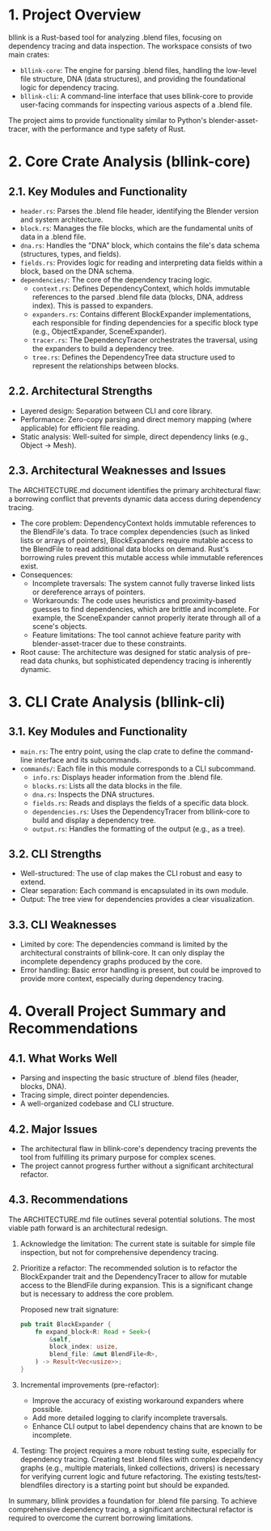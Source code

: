 # 1. Project Overview

bllink is a Rust-based tool for analyzing .blend files, focusing on dependency tracing and data inspection. The workspace consists of two main crates:

- `bllink-core`: The engine for parsing .blend files, handling the low-level file structure, DNA (data structures), and providing the foundational logic for dependency tracing.
- `bllink-cli`: A command-line interface that uses bllink-core to provide user-facing commands for inspecting various aspects of a .blend file.

The project aims to provide functionality similar to Python's blender-asset-tracer, with the performance and type safety of Rust.

# 2. Core Crate Analysis (bllink-core)

## 2.1. Key Modules and Functionality

- `header.rs`: Parses the .blend file header, identifying the Blender version and system architecture.
- `block.rs`: Manages the file blocks, which are the fundamental units of data in a .blend file.
- `dna.rs`: Handles the "DNA" block, which contains the file's data schema (structures, types, and fields).
- `fields.rs`: Provides logic for reading and interpreting data fields within a block, based on the DNA schema.
- `dependencies/`: The core of the dependency tracing logic.
    - `context.rs`: Defines DependencyContext, which holds immutable references to the parsed .blend file data (blocks, DNA, address index). This is passed to expanders.
    - `expanders.rs`: Contains different BlockExpander implementations, each responsible for finding dependencies for a specific block type (e.g., ObjectExpander, SceneExpander).
    - `tracer.rs`: The DependencyTracer orchestrates the traversal, using the expanders to build a dependency tree.
    - `tree.rs`: Defines the DependencyTree data structure used to represent the relationships between blocks.

## 2.2. Architectural Strengths

- Layered design: Separation between CLI and core library.
- Performance: Zero-copy parsing and direct memory mapping (where applicable) for efficient file reading.
- Static analysis: Well-suited for simple, direct dependency links (e.g., Object → Mesh).

## 2.3. Architectural Weaknesses and Issues

The ARCHITECTURE.md document identifies the primary architectural flaw: a borrowing conflict that prevents dynamic data access during dependency tracing.

- The core problem: DependencyContext holds immutable references to the BlendFile's data. To trace complex dependencies (such as linked lists or arrays of pointers), BlockExpanders require mutable access to the BlendFile to read additional data blocks on demand. Rust's borrowing rules prevent this mutable access while immutable references exist.
- Consequences:
    - Incomplete traversals: The system cannot fully traverse linked lists or dereference arrays of pointers.
    - Workarounds: The code uses heuristics and proximity-based guesses to find dependencies, which are brittle and incomplete. For example, the SceneExpander cannot properly iterate through all of a scene's objects.
    - Feature limitations: The tool cannot achieve feature parity with blender-asset-tracer due to these constraints.
- Root cause: The architecture was designed for static analysis of pre-read data chunks, but sophisticated dependency tracing is inherently dynamic.

# 3. CLI Crate Analysis (bllink-cli)

## 3.1. Key Modules and Functionality

- `main.rs`: The entry point, using the clap crate to define the command-line interface and its subcommands.
- `commands/`: Each file in this module corresponds to a CLI subcommand.
    - `info.rs`: Displays header information from the .blend file.
    - `blocks.rs`: Lists all the data blocks in the file.
    - `dna.rs`: Inspects the DNA structures.
    - `fields.rs`: Reads and displays the fields of a specific data block.
    - `dependencies.rs`: Uses the DependencyTracer from bllink-core to build and display a dependency tree.
    - `output.rs`: Handles the formatting of the output (e.g., as a tree).

## 3.2. CLI Strengths

- Well-structured: The use of clap makes the CLI robust and easy to extend.
- Clear separation: Each command is encapsulated in its own module.
- Output: The tree view for dependencies provides a clear visualization.

## 3.3. CLI Weaknesses

- Limited by core: The dependencies command is limited by the architectural constraints of bllink-core. It can only display the incomplete dependency graphs produced by the core.
- Error handling: Basic error handling is present, but could be improved to provide more context, especially during dependency tracing.

# 4. Overall Project Summary and Recommendations

## 4.1. What Works Well

- Parsing and inspecting the basic structure of .blend files (header, blocks, DNA).
- Tracing simple, direct pointer dependencies.
- A well-organized codebase and CLI structure.

## 4.2. Major Issues

- The architectural flaw in bllink-core's dependency tracing prevents the tool from fulfilling its primary purpose for complex scenes.
- The project cannot progress further without a significant architectural refactor.

## 4.3. Recommendations

The ARCHITECTURE.md file outlines several potential solutions. The most viable path forward is an architectural redesign.

1. Acknowledge the limitation: The current state is suitable for simple file inspection, but not for comprehensive dependency tracing.
2. Prioritize a refactor: The recommended solution is to refactor the BlockExpander trait and the DependencyTracer to allow for mutable access to the BlendFile during expansion. This is a significant change but is necessary to address the core problem.

    Proposed new trait signature:
    ```rs
    pub trait BlockExpander {
        fn expand_block<R: Read + Seek>(
            &self,
            block_index: usize,
            blend_file: &mut BlendFile<R>,
        ) -> Result<Vec<usize>>;
    }
    ```
3. Incremental improvements (pre-refactor):
    - Improve the accuracy of existing workaround expanders where possible.
    - Add more detailed logging to clarify incomplete traversals.
    - Enhance CLI output to label dependency chains that are known to be incomplete.
4. Testing: The project requires a more robust testing suite, especially for dependency tracing. Creating test .blend files with complex dependency graphs (e.g., multiple materials, linked collections, drivers) is necessary for verifying current logic and future refactoring. The existing tests/test-blendfiles directory is a starting point but should be expanded.

In summary, bllink provides a foundation for .blend file parsing. To achieve comprehensive dependency tracing, a significant architectural refactor is required to overcome the current borrowing limitations.
